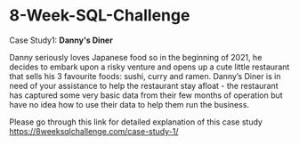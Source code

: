 # 8-Week-SQL-Challenge

Case Study1: **Danny's Diner**

Danny seriously loves Japanese food so in the beginning of 2021, he decides to embark upon a risky venture and opens up a cute little restaurant that sells his 3 favourite foods: sushi, curry and ramen.  Danny’s Diner is in need of your assistance to help the restaurant stay afloat - the restaurant has captured some very basic data from their few months of operation but have no idea how to use their data to help them run the business.

Please go through this link for detailed explanation of this case study
https://8weeksqlchallenge.com/case-study-1/
